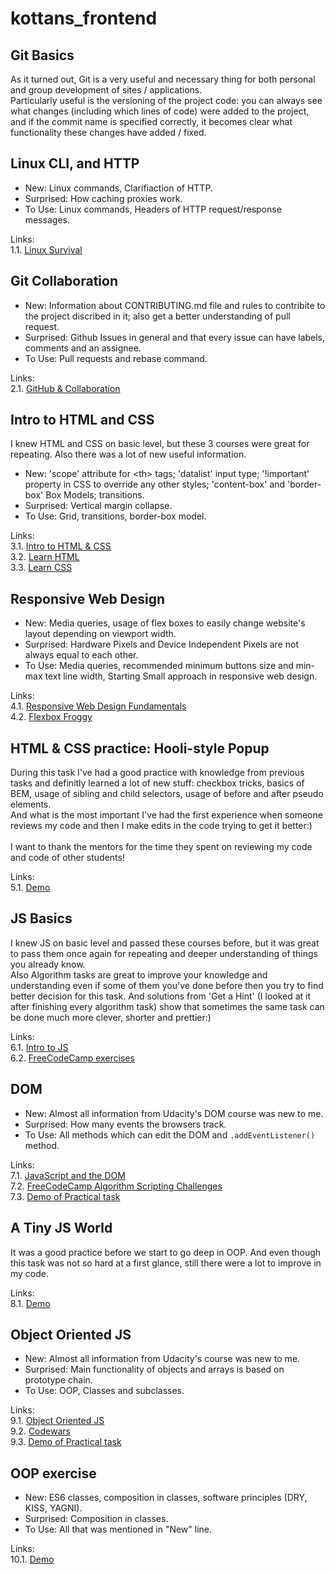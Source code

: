 # kottans_frontend

## Git Basics

As it turned out, Git is a very useful and necessary thing for both personal and group development of sites / applications.<br/>
Particularly useful is the versioning of the project code: you can always see what changes (including which lines of code) were added to the project, and if the commit name is specified correctly, it becomes clear what functionality these changes have added / fixed.

## Linux CLI, and HTTP

- New: Linux commands, Clarifiaction of HTTP.
- Surprised: How caching proxies work.
- To Use: Linux commands, Headers of HTTP request/response messages.

Links:<br/>
1.1. [Linux Survival](/task_linux_cli/Linux_Survival.png?raw=true)

## Git Collaboration

- New: Information about CONTRIBUTING.md file and rules to contribite to the project discribed in it; also get a better understanding of pull request.
- Surprised: Github Issues in general and that every issue can have labels, comments and an assignee.
- To Use: Pull requests and rebase command.

Links:<br/>
2.1. [GitHub & Collaboration](/task_git_collaboration/GitHub_&_Collaboration.png?raw=true)

## Intro to HTML and CSS

I knew HTML and CSS on basic level, but these 3 courses were great for repeating. Also there was a lot of new useful information.

- New: 'scope' attribute for \<th\> tags; 'datalist' input type; '!important' property in CSS to override any other styles; 'content-box' and 'border-box' Box Models; transitions.
- Surprised: Vertical margin collapse.
- To Use: Grid, transitions, border-box model.

Links:<br/>
3.1. [Intro to HTML & CSS](/task_html_css_intro/Intro_to_HTML_&_CSS.png?raw=true)<br/>
3.2. [Learn HTML](/task_html_css_intro/Learn_HTML.png?raw=true)<br/>
3.3. [Learn CSS](/task_html_css_intro/Learn_CSS.png?raw=true)

## Responsive Web Design

- New: Media queries, usage of flex boxes to easily change website's layout depending on viewport width.
- Surprised: Hardware Pixels and Device Independent Pixels are not always equal to each other.
- To Use: Media queries, recommended minimum buttons size and min-max text line width, Starting Small approach in responsive web design.

Links:<br/>
4.1. [Responsive Web Design Fundamentals](/task_responsive_web_design/Responsive_Web_Design_Fundamentals.png?raw=true)<br/>
4.2. [Flexbox Froggy](/task_responsive_web_design/Flexbox_Froggy.png?raw=true)

## HTML & CSS practice: Hooli-style Popup

During this task I've had a good practice with knowledge from previous tasks and definitly learned a lot of new stuff: checkbox tricks, basics of BEM, usage of sibling and child selectors, usage of before and after pseudo elements.<br/>
And what is the most important I've had the first experience when someone reviews my code and then I make edits in the code trying to get it better:)<br/><br/>
I want to thank the mentors for the time they spent on reviewing my code and code of other students!

Links:<br/>
5.1. [Demo](https://m-ruslan.github.io/Kottans-HTML-CSS-practice-Hooli-style-Popup/)

## JS Basics

I knew JS on basic level and passed these courses before, but it was great to pass them once again for repeating and deeper understanding of things you already know.<br/>
Also Algorithm tasks are great to improve your knowledge and understanding even if some of them you've done before then you try to find better decision for this task. And solutions from 'Get a Hint' (I looked at it after finishing every algorithm task) show that sometimes the same task can be done much more clever, shorter and prettier:)

Links:<br/>
6.1. [Intro to JS](/task_js_basics/Intro_to_JS.jpg?raw=true)<br/>
6.2. [FreeCodeCamp exercises](/task_js_basics/FreeCodeCamp_exercises.png?raw=true)

## DOM

- New: Almost all information from Udacity's DOM course was new to me.
- Surprised: How many events the browsers track.
- To Use: All methods which can edit the DOM and `.addEventListener()` method.

Links:<br/>
7.1. [JavaScript and the DOM](/task_js_dom/JavaScript_and_the_DOM.png?raw=true)<br/>
7.2. [FreeCodeCamp Algorithm Scripting Challenges](/task_js_dom/FreeCodeCamp_exercises.png?raw=true)<br/>
7.3. [Demo of Practical task](https://m-ruslan.github.io/DOM_Practice/)

## A Tiny JS World

It was a good practice before we start to go deep in OOP. And even though this task was not so hard at a first glance, still there were a lot to improve in my code.

Links:<br/>
8.1. [Demo](https://m-ruslan.github.io/a-tiny-JS-world/)

## Object Oriented JS

- New: Almost all information from Udacity's course was new to me.
- Surprised: Main functionality of objects and arrays is based on prototype chain.
- To Use: OOP, Classes and subclasses.

Links:<br/>
9.1. [Object Oriented JS](/task_js_oop/Object_Oriented_JS.png?raw=true)<br/>
9.2. [Codewars](/task_js_oop/Codewars.png?raw=true)<br/>
9.3. [Demo of Practical task](https://m-ruslan.github.io/jsoop-practice/)

## OOP exercise

- New: ES6 classes, composition in classes, software principles (DRY, KISS, YAGNI).
- Surprised: Composition in classes.
- To Use: All that was mentioned in "New" line.

Links:<br/>
10.1. [Demo](https://m-ruslan.github.io/a-tiny-JS-world/)
